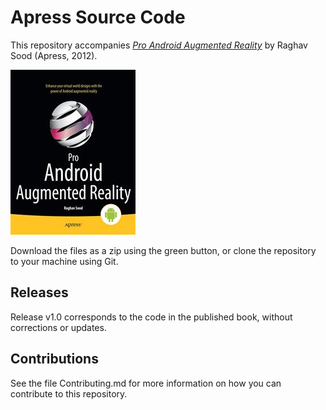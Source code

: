 # Apress Source Code

This repository accompanies [*Pro Android Augmented Reality*](http://www.apress.com/9781430239451) by Raghav  Sood (Apress, 2012).

![Cover image](9781430239451.jpg)

Download the files as a zip using the green button, or clone the repository to your machine using Git.

## Releases

Release v1.0 corresponds to the code in the published book, without corrections or updates.

## Contributions

See the file Contributing.md for more information on how you can contribute to this repository.
